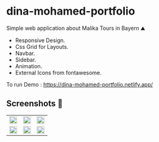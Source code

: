 # dina-mohamed-portfolio
Simple web application about Malika Tours in Bayern ⛰️
- Responsive Design. 
- Css Grid for Layouts.
- Navbar.  
- Sidebar.
- Animation. 
- External Icons from fontawesome.  

To run Demo : https://dina-mohamed-portfolio.netlify.app/

## Screenshots 🎉

<table >
 <tr>
  <td><img src='screenshots/img1.jpg' width='100%' /></td>
  <td><img src='screenshots/img2.jpg' width='100%' /></td>
  <td><img src='screenshots/img3.jpg' width='100%' /></td>
 </tr>
 <tr>
  <td><img src='screenshots/img4.jpg' width='100%' /></td>
  <td><img src='screenshots/img5.jpg' width='100%' /></td>
  <td><img src='screenshots/img6.jpg' width='100%' /></td>
 </tr>
</table>